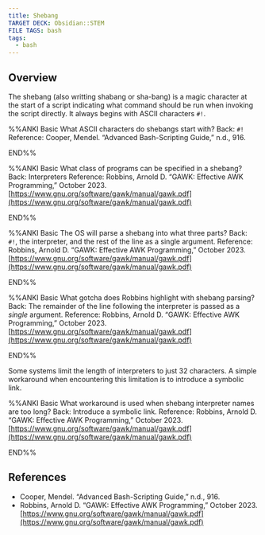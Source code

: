 ```yaml
---
title: Shebang
TARGET DECK: Obsidian::STEM
FILE TAGS: bash
tags:
  - bash
---
```


## Overview

The shebang (also writting shabang or sha-bang) is a magic character at the start of a script indicating what command should be run when invoking the script directly. It always begins with ASCII characters `#!`.

%%ANKI
Basic
What ASCII characters do shebangs start with?
Back: `#!`
Reference: Cooper, Mendel. “Advanced Bash-Scripting Guide,” n.d., 916.
<!--ID: 1706726911458-->
END%%

%%ANKI
Basic
What class of programs can be specified in a shebang?
Back: Interpreters
Reference: Robbins, Arnold D. “GAWK: Effective AWK Programming,” October 2023. [https://www.gnu.org/software/gawk/manual/gawk.pdf](https://www.gnu.org/software/gawk/manual/gawk.pdf)
<!--ID: 1706726911461-->
END%%

%%ANKI
Basic
The OS will parse a shebang into what three parts?
Back: `#!`, the interpreter, and the rest of the line as a single argument.
Reference: Robbins, Arnold D. “GAWK: Effective AWK Programming,” October 2023. [https://www.gnu.org/software/gawk/manual/gawk.pdf](https://www.gnu.org/software/gawk/manual/gawk.pdf)
<!--ID: 1706726911464-->
END%%

%%ANKI
Basic
What gotcha does Robbins highlight with shebang parsing?
Back: The remainder of the line following the interpreter is passed as a *single* argument.
Reference: Robbins, Arnold D. “GAWK: Effective AWK Programming,” October 2023. [https://www.gnu.org/software/gawk/manual/gawk.pdf](https://www.gnu.org/software/gawk/manual/gawk.pdf)
<!--ID: 1706726911467-->
END%%

Some systems limit the length of interpreters to just 32 characters. A simple workaround when encountering this limitation is to introduce a symbolic link.

%%ANKI
Basic
What workaround is used when shebang interpreter names are too long?
Back: Introduce a symbolic link.
Reference: Robbins, Arnold D. “GAWK: Effective AWK Programming,” October 2023. [https://www.gnu.org/software/gawk/manual/gawk.pdf](https://www.gnu.org/software/gawk/manual/gawk.pdf)
<!--ID: 1706726911470-->
END%%

## References

* Cooper, Mendel. “Advanced Bash-Scripting Guide,” n.d., 916.
* Robbins, Arnold D. “GAWK: Effective AWK Programming,” October 2023. [https://www.gnu.org/software/gawk/manual/gawk.pdf](https://www.gnu.org/software/gawk/manual/gawk.pdf)